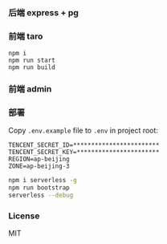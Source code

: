 
### 后端 express + pg



### 前端 taro

```console
npm i
npm run start
npm run build

```
### 前端 admin


### 部署

Copy `.env.example` file to `.env` in project root:

```
TENCENT_SECRET_ID=************************
TENCENT_SECRET_KEY=***********************
REGION=ap-beijing
ZONE=ap-beijing-3

```


```bash
npm i serverless -g 
npm run bootstrap
serverless --debug

```

### License

MIT
